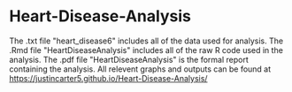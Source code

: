 # Heart-Disease-Analysis
The .txt file "heart_disease6" includes all of the data used for analysis. The .Rmd file "HeartDiseaseAnalysis" includes all of the raw R code used in the analysis. The .pdf file "HeartDiseaseAnalysis" is the formal report containing the analysis. All relevent graphs and outputs can be found at https://justincarter5.github.io/Heart-Disease-Analysis/
